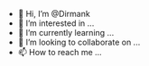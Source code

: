 - 👋 Hi, I’m @Dirmank
- 👀 I’m interested in ...
- 🌱 I’m currently learning ...
- 💞️ I’m looking to collaborate on ...
- 📫 How to reach me ...

<!---
Dirmank/Dirmank is a ✨ special ✨ repository because its `README.md` (this file) appears on your GitHub profile.
You can click the Preview link to take a look at your changes.
--->
